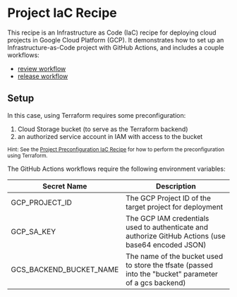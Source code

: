 # Project IaC Recipe

This recipe is an Infrastructure as Code (IaC) recipe for deploying cloud
projects in Google Cloud Platform (GCP). It demonstrates how to set up an
Infrastructure-as-Code project with GitHub Actions, and includes a couple
workflows:

- [review workflow](./.github/workflows/review.yaml)
- [release workflow](./.github/workflows/release.yaml)

## Setup

In this case, using Terraform requires some preconfiguration:

1. Cloud Storage bucket (to serve as the Terraform backend)
2. an authorized service account in IAM with access to the bucket

<sub>Hint: See the
[Project Preconfiguration IaC Recipe](https://github.com/SLIB53/project-preconfiguration-iac-recipe)
for how to perform the preconfiguration using Terraform.</sub>

The GitHub Actions workflows require the following environment variables:

| Secret Name             | Description                                                                                           |
| ----------------------- | ----------------------------------------------------------------------------------------------------- |
| GCP_PROJECT_ID          | The GCP Project ID of the target project for deployment                                               |
| GCP_SA_KEY              | The GCP IAM credentials used to authenticate and authorize GitHub Actions (use base64 encoded JSON)   |
| GCS_BACKEND_BUCKET_NAME | The name of the bucket used to store the tfsate (passed into the "bucket" parameter of a gcs backend) |
